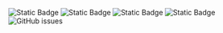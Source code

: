 ![Static Badge](https://img.shields.io/badge/blacklists-60-000000) ![Static Badge](https://img.shields.io/badge/blacklisted-2774382-cc0000) ![Static Badge](https://img.shields.io/badge/whitelisted-2245-00CC00) ![Static Badge](https://img.shields.io/badge/streaming_blacklist-28107-000000) ![GitHub issues](https://img.shields.io/github/issues/fabriziosalmi/blacklists)
